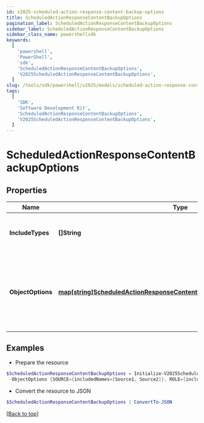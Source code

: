 ```yaml
---
id: v2025-scheduled-action-response-content-backup-options
title: ScheduledActionResponseContentBackupOptions
pagination_label: ScheduledActionResponseContentBackupOptions
sidebar_label: ScheduledActionResponseContentBackupOptions
sidebar_class_name: powershellsdk
keywords:
  [
    'powershell',
    'PowerShell',
    'sdk',
    'ScheduledActionResponseContentBackupOptions',
    'V2025ScheduledActionResponseContentBackupOptions',
  ]
slug: /tools/sdk/powershell/v2025/models/scheduled-action-response-content-backup-options
tags:
  [
    'SDK',
    'Software Development Kit',
    'ScheduledActionResponseContentBackupOptions',
    'V2025ScheduledActionResponseContentBackupOptions',
  ]
---
```


# ScheduledActionResponseContentBackupOptions

## Properties

| Name | Type | Description | Notes |
| --- | --- | --- | --- |
| **IncludeTypes** | **[]String** | Object types that are to be included in the backup. | [optional] |
| **ObjectOptions** | [**map[string]ScheduledActionResponseContentBackupOptionsObjectOptionsValue**](scheduled-action-response-content-backup-options-object-options-value) | Map of objectType string to the options to be passed to the target service for that objectType. | [optional] |

## Examples

- Prepare the resource

```powershell
$ScheduledActionResponseContentBackupOptions = Initialize-V2025ScheduledActionResponseContentBackupOptions  -IncludeTypes [ROLE, IDENTITY_PROFILE] `
 -ObjectOptions {SOURCE={includedNames=[Source1, Source2]}, ROLE={includedNames=[Admin Role, User Role]}}
```

- Convert the resource to JSON

```powershell
$ScheduledActionResponseContentBackupOptions | ConvertTo-JSON
```

[[Back to top]](#)
